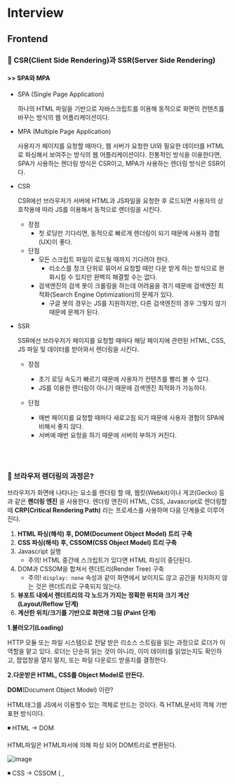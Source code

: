 # Interview 



## Frontend 

### 🐬 CSR(Client Side Rendering)과 SSR(Server Side Rendering)

#### >> SPA와 MPA 

 - SPA (Single Page Application)

   하나의 HTML 파일을 기반으로 자바스크립트를 이용해 동적으로 화면의 컨텐츠를 바꾸는 방식의 웹 어플리케이션이다. 

- MPA (Multiple Page Application)

  사용자가 페이지를 요청할 때마다, 웹 서버가 요청한 UI와 필요한 데이터를 HTML로 파싱해서 보여주는 방식의 웹 어플리케이션이다. 
  전통적인 방식을 이용한다면, SPA가 사용하는 렌더링 방식은 CSR이고, MPA가 사용하는 렌더링 방식은 SSR이다. 



- CSR 

  CSR에선 브라우저가 서버에 HTML과 JS파일을 요청한 후 로드되면 사용자의 상호작용에 따라 JS를 이용해서 동적으로 렌더링을 시킨다. 

  - 장점
    -  첫 로딩만 기다리면, 동적으로 빠르게 렌더링이 되기 때문에 사용자 경험(UX)이 좋다. 
  - 단점
    - 모든 스크립트 파일이 로드될 때까지 기다려야 한다. 
      - 리소스를 청크 단위로 묶어서 요청할 때만 다운 받게 하는 방식으로 완화시킬 수 있지만 완벽히 해결할 수는 없다. 
    - 검색엔진의 검색 봇이 크롤링을 하는데 어려움을 겪기 때문에 검색엔진 최적화(Search Engine Optimization)의 문제가 있다. 
      - 구글 봇의 경우는 JS를 지원하지만, 다른 검색엔진의 경우 그렇지 않기 때문에 문제가 된다. 

- SSR 

  SSR에선 브라우저가 페이지를 요청할 때마다 해당 페이지에 관련된 HTML, CSS, JS 파일 및 데이터를 받아와서 렌더링을 시킨다. 

  - 장점 
    - 초기 로딩 속도가 빠르기 때문에 사용자가 컨텐츠를 빨리 볼 수 있다. 
    - JS를 이용한 렌더링이 아니기 때문에 검색엔진 최적화가 가능하다. 

  - 단점 
    - 매번 페이지를 요청할 때마다 새로고침 되기 때문에 사용자 경험이 SPA에 비해서 좋지 않다. 
    - 서버에 매번 요청을 하기 때문에 서버의 부하가 커진다. 

<br>
<br>


### 🐬 브라우저 렌더링의 과정은? 

브라우저가 화면에 나타나는 요소를 렌더링 할 때, 웹킷(Webkit)이나 게코(Gecko) 등과 같은 **렌더링 엔진** 을 사용한다. 렌더링 엔진이 HTML, CSS, Javascript로 렌더링할 때 **CRP(Critical Rendering Path)** 라는 프로세스를 사용하며 다음 단계들로 이루어진다.

1. **HTML 파싱(해석) 후, DOM(Document Object Model) 트리 구축**
2. **CSS 파싱(해석) 후, CSSOM(CSS Object Model) 트리 구축**
3. Javascript 실행
   - 주의! HTML 중간에 스크립트가 있다면 HTML 파싱이 중단된다.
4. DOM과 CSSOM을 합쳐서 렌더트리(Render Tree) 구축
   - 주의! `display: none` 속성과 같이 화면에서 보이지도 않고 공간을 차지하지 않는 것은 렌더트리로 구축되지 않는다.
5. **뷰포트 내에서 렌더트리의 각 노드가 가지는 정확한 위치와 크기 계산 (Layout/Reflow 단계)**
6. **계산한 위치/크기를 기반으로 화면에 그림 (Paint 단계)**



**1.불러오기(Loading)**

HTTP 모듈 또는 파일 시스템으로 전달 받은 리소스 스트림을 읽는 과정으로 로더가 이 역할을 맡고 있다. 로더는 단순히 읽는 것이 아니라, 이미 데이터를 읽었는지도 확인하고, 팝업창을 열지 말지, 또는 파일 다운로드 받을지를 결정한다.

 

**2.다운받은 HTML, CSS를 Object Model로 만든다.**

**DOM**(Document Object Model) 이란?

HTML태그를 JS에서 이용할수 있는 객체로 만드는 것이다. 즉 HTML문서의 객체 기반 표현 방식이다.

◾ HTML -> DOM

HTML파일은 HTML파서에 의해 파싱 되어 DOM트리로 변환된다.

![image](https://user-images.githubusercontent.com/72599761/204128531-f1c06a29-3f6e-4435-87ce-af0020315032.png)


◾ CSS -> CSSOM (<link> ,<style> 를 통하여 생성)

CSS파일은 CSS파서에 의해 파싱 되어 CSSOM트리로 변환된다.

![image](https://user-images.githubusercontent.com/72599761/204128544-ecca39dc-1653-4d3b-a9a4-32d7d9651729.png)


**파싱(parse or parsing)?**

문서를 파싱한다는 것은 브라우저가 코드를 이해하고 사용할 수 있는 구조로 변환하는 것이다.

파싱 결과는 보통 문서 구조를 나타내는 노드 트리인데 파싱 트리 또는 문법 트리 라고 부른다.

 

**3. DOM과 CSSOM을 합친다.**

◾Render Tree

![image](https://user-images.githubusercontent.com/72599761/204128547-bda612db-e097-4415-8706-4e78ba796f79.png)


**4. Layout**

렌더트리가 만들어 졌으면 이것을 토대로 그려질 노드와 그의 스타일값 그리고 치수까지 계산한다.

- Viewport : 그래픽이 표시되는 브라우저 영역, 크기. 뷰포트는 모바일의 경우 디스플레이의 크기, pc의 경우 브라우저 창의 크기에 따라 달라진다.

 

**5. Paint**

이 정보들을 페인팅 단계로 전달해서 렌더트리의 각 노드를 화면상의 실제 픽셀로 변환한다.


<br>
<br>


### 🐬 BOM과 DOM 

- BOM(Browser Object Model)

  브라우저의 창이나 프레임을 프로그래밍적으로 제어할 수 있게 해주는 객체 모델이다. 이를 통해서 브라우저의 새 창을 열거나 다른 문서로 이동하는 등의 기능을 실행시킬 수 있다. 전역 객체 window가 있으며 하위 객체들로 location, navigator, document, screen, history가 포함되어 있다.  

![image](https://user-images.githubusercontent.com/72599761/204128559-73ab0c21-1967-4a16-93bd-99ae173993ba.png)




- DOM(Document Object Model)

  웹페이지를 프로그래밍적으로 제어할 수 있게 해주는 객체모델이다. 최상위 인터페이스로 node가 있으며 이는 아래와 같은 구조로 나타난다. 


<br>
<br>


### 🐬 타입스크립트란?

- 자바스크립트의 경우는 동적 타입 언어(dynamic type language)이기 때문에 런타임 속도는 빠르지만 타입 안정성이 보장되지 않음
- 타입스크립트는 자바스크립트의 이러한 단점을 보완하기 위해서 만들어 짐 -> 이러한 이유로 MS에서는 타입스크립트에 “JavaScript that scales(확장된 자바스크립트)”라는 슬로건을 만듬
- 타입스크립트는 정적 타입 언어(static type language)이기 때문에 컴파일 시 시간이 조금 걸리더라도 안정성을 보장한다는 점이 장점

<br>
<br>

### 🐬 SEO란?

- SEO(검색 엔진 최적화)는 웹사이트가 검색 결과에 더 잘 보이도록 최적화하는 과정
  - 검색 엔진은 웹을 크롤링 (en-US)하면서 페이지에서 페이지로 링크를 따라가고, 찾은 콘텐츠의 색인(검색 결과에 보이는 것)을 생성
  - 크롤러는 일정 규칙을 따르므로, SEO를 진행하며 해당 규칙을 밀접하게 따라가면 웹사이트가 검색 결과의 보다 높은 곳에 노출돼 (전자상거래와 광고라면) 수익으로 연결될 수도 있음

<br>
<br>

### 🐬 모듈(module)이란?

모듈이란 **여러 기능들에 관한 코드가 모여있는 하나의 파일** 로 다음과 같은 것들을 위해 사용한다.

- **유지보수성** : 기능들이 모듈화가 잘 되어있다면, 의존성을 그만큼 줄일 수 있기 때문에 어떤 기능을 개선한다거나 수정할 때 훨씬 편하게 할 수 있다.
- **네임스페이스화** : 자바스크립트에서 전역변수는 전역공간을 가지기 때문에 코드의 양이 많아질수록 겹치는 네임스페이스가 많아질 수 있다. 그러나 모듈로 분리하면 모듈만의 네임스페이스를 갖기 때문에 그 문제가 해결된다.
- **재사용성** : 똑같은 코드를 반복하지 않고 모듈로 분리시켜서 필요할 때마다 사용할 수 있다.

<br>
<br>

### 🐬 모듈 번들러란?

현대의 프론트엔드 개발은 모듈단위로 파일을 엮어서 개발하는 방식이다. 즉, 모듈은 서로 의존성을 띄고 있는데 이런 점에서 다음과 같은 문제들이 생긴다.

- 수많은 모듈들의 순서를 어떻게 처리할 것인가? (의존성 처리)
- 모듈이 많아질수록 HTTP 요청이 많아질텐데 이로 인한 오버헤드는 어떻게 해결할 것인가?
- ES6+ 스펙의 코드를 어떻게 처리할 것인가?

위 문제들을 해결하기 위해 등장한 것이 **모듈 번들러(Module Bundler)로 각각의 모듈 의존성을 해결하여 하나의 자바스크립트 파일로 만드는 도구** 이다. 이미지 압축, 최소화(Minification) 등의 여러가지 기능들도 제공하며 유명한 번들러로는 Webpack, Parcel, Rollup 등이 있다.



<br>
<br>

### 🐬 트랜스파일러란? 

트랜스파일링이란 특정 언어로 작성된 코드를 비슷한 다른 언어로 변환시키는 행위를 말하며 이를 해주는 것을 트랜스파일러라고 한다. 트랜스파일러가 필요한 이유는 모든 브라우저가 ES6+의 기능을 제공하지 않기 때문에 이를 ES5코드로 변환시키는 과정이 필요하다. 트랜스 파일러는 이 작업을 수행해준다. 



사실 ES6+의 기능 뿐만 아니라 리액트의 JSX를 자바스크립트 코드로 변환시킨다거나 타입스크립트를 자바스크립트로 변환시키는 등의 역할도 트랜스파일러의 기능 중 하나이다. ES6+나 JSX를 변환시키는 트랜스파일러로는 바벨(Babel)이 있으며, 타입스크립트를 변환시키는 도구로는 타입스크립트 트랜스파일러가 있다.  



보통 프론트엔드 프레임워크 및 라이브러리를 사용해서 개발할 때 모듈 번들러에 트랜스파일러를 추가해서 사용하는 방식을 사용한다. 



<br>
<br>

### 🐬 CI와 CD 

#### CI (Continuous Integration, 지속적 통합)

CI는 빌드와 테스트를 자동화해서 공유 저장소에 병합시키는 프로세스를 뜻한다. git과 같은 버전관리 시스템을 사용할 때 여러명의 개발자가 하나의 공유 저장소를 사용하는 경우가 많다. 이렇게 되면 새로운 코드의 변경 사항이 저장소에 통합되지 않을 경우 서로 충돌할 수 있다. 따라서 빌드/테스트 자동화부터 코드의 일관성(Consistency)을 제공하기 때문에 지속적으로 통합한다는 용어를 사용하는 것이다. 



#### CD (Continuous Delivery/Deploy, 지속적 전달/배포)

CD는 CI의 빌드/테스트를 통해서 정상적으로 수행됨을 확인하면 이는 배포를 수동으로 하느냐 자동으로 하느냐에 따라 2가지로 나뉜다.

- 지속적 전달

  : 프로덕션 배포를 위한 상태가 되고 배포 자체는 수동으로 실행한다.

  - 개발팀과 비즈니스팀간의 커뮤니케이션 부족 문제를 해결한다.

- 지속적 배포

  : 프로덕션까지 자동으로 배포한다.

  - 어플리케이션의 제공 속도를 증가시킨다.




## React

### 🐬 리액트란? 

리액트는 UI 자바스크립트 라이브러리로서 싱글 페이지 어플리케이션의 UI를 생성하는 데 집중한 라이브러리입니다. 리액트는 자바스크립트에 HTML을 포함하는 JSX 문법과 단방향 데이터 바인딩을 사용하고 있습니다. 그리고 가상돔이라는 개념을 사용하여 웹 애플리케이션의 퍼포먼스를 최적화한 라이브러리입니다. 

<br>
<br>

### 🐬 React, 왜 사용하시나요? 

- SPA 
- React native 앱 개발이 가능 
- 수많은 커뮤니티가 존재 
- 컴포넌트 재사용 가능 (유지보수 용이)

<br>
<br>

### 🐬 리액트의 특징 

#### 1. 가상돔 (웹 애플리케이션의 성능을 극대화 )

- 리액트는 리플로우와 리페인트가 자주 수행되는 문제를 해결하기 위해 화면에 표시되는 DOM과 동일한 DOM을 메모리상에 만들고 DOM 조작이 발생하면 메모리상에 생성한 가상 돔에 모든 연산을 수행한 후, 실제 DOM을 갱신하여 리플로우/리페인트의 연산을 최소화했습니다. 

#### 2. 단방향 데이터 바인딩 

- 단방향 데이터 바인딩은 단 하나의 watcher가 자바스크립트의 데이터 갱신을 감지하여 사용자의 UI 데이터를 갱신합니다. 사용자가 UI를 통해 자바스크립트의 데이터를 갱신할 때는, 이벤트를 통해 갱신하게 됩니다. 이처럼 단방향 데이터 바인딩은 하나의 Watcher를 사용하기 때문에 양방향 데이터 바인딩이 가지는 성능적인 이슈를 해결하고 더 확실하게 데이터를 추적할 수 있게 해줍니다. (양방향 데이터 바인딩은 하나의 데이터 동기화에 두 개의 Watcher가 사용되고, 데이터가 많아지게 되면 이 데이터의 동기화를 위한 수많은 Watcher가 생성되므로 반대로 성능 저하가 발생할 수 있다. )

#### 3. JSX 

- JSX는 자바스크립트와 HTML을 동시에 사용하며, HTML에 자바스크립트의 변수들을 바로 사용할 수 있는 일종의 템플릿 언어 (Template language)입니다. 



#### 4. 선언형 프로그래밍 

- 프로그래밍에는 명령형 프로그래밍과 선언형 프로그래밍으로 구별할 수 있습니다. 명령형 프로그래밍은 프로그래밍을 할 때 어떻게(How)에 집중하는 것을 말하며 선언형 프로그래밍은 무엇(What)에 집중하여 프로그래밍을 하는 것을 말합니다. 



#### 5. 컴포넌트 기반 

- 컴포넌트는 재사용을 할 수 있으며 이런 재사용을 통해 개발 생산성을 향상시킬 수 있습니다. 또한 이렇게 작고 고립된 컴포넌트는 테스트 하기 쉬워 코드를 유지보수하는 데도 크게 도움이 됩니다. 

<br>
<br>

### 🐬 상태 관리를 왜 할까요? 그리고 평소에 state 관리는 어떻게 하시나요? 

상태관리란  웹 어플리케이션을 render하는데 있어 영향을 미칠 수 있는 값을 관리하는 것을 의미합니다.

상태관리를 하는 이유는 2가지가 있습니다. 

첫번째는 상태관리는 UI에 직/간접적으로 영향을 주게 됩니다. 따라서 상태를 제대로 관리하지 못하면 유저에게 어색한 경험을 제공하거나 버그가 생기게 됩니다. 

두번째는 리액트는 단방향 데이터 바인딩을 하므로 부모에서 자식 컴포넌트로만 데이터 전달이 가능합니다. props drilling이 심할 때나 여러 컴포넌트에서 접근해서 사용하는 상태 값을 가질 경우에 유지보수가 어려워지고, 이를 해결하기 위해 상태관리가 필요합니다. 

평소에 모달창을 열고 닫는 상태값처럼 한 컴포넌트 내에서 상태값 관리가 가능하면 useState로 상태관리를 하고, 단순 props drilling이 심할 때나 적당히 복잡한 컴포넌트가 존재하고, 외부 라이브러리를 쓰고 싶지 않을 때는 context와 useReducer 조합을 사용합니다. 특정 구성 요소만 re-render 시키거나, 사이드 이펙트를 줄이기 위해서  redux toolkit을 사용하여 관리합니다. 

<br>

- 상태란? 웹 어플리케이션을 render하는데 있어 영향을 미칠 수 있는 값이다.

- 상태관리란? 웹 어플리케이션을 render하는데 있어 영향을 미칠 수 있는 값을 관리하는 것을 의미

- 상태의 종류? 전역 상태, 컴포넌트 간의 상태, 지역 상태 

- 상태관리는 왜 필요할까? 

  1. UI에 직/간접적으로 영향을 주기 때문에 => 유저에게 어색한 경험, 버그 발생 

  2.  리액트는 단방향 데이터 바인딩을 하므로 부모에서 자식컴포넌트로만 데이터 전달이 가능하다. props drilling이 심할 때나 여러 컴포넌트에서 접근해서 사용하는 상태값을 가질 경우에 유지보수가 어려워진다. 이를 해결하기 위해 상태관리가 필요하다. 

<br>

- 나의 상태관리 

  1. useState 

     : 모달창을 열고 닫는 상태값처럼 한 컴포넌트 내에서 상태값 관리가 가능할 때 사용

  2. context와 useReducer 조합 

     : 단순 props drilling이 심할 때나 적당히 복잡한 컴포넌트가 존재할 때, 낮은 빈도의 업데이트와 같은 정적인 상태의 전달, 외부 라이브러리를 쓰고 싶지 않을 때 사용 

  3. redux-toolkit 

     : 2번보다 강력한 기능이 필요할 때! props drilling도 심하고 굉장히 복잡한 컴포넌트 구조이거나 저장소 상태의 특정 부분만 사용하고, 해당 값을 re-render 시키거나, 사이드 이펙트를 줄이기 위해서 사용. 

<br>     

(useReducer는 context내부에 포함된 컴포넌트들이 상태값의 일부에만 관심있더라도 강제로 re-render되므로 성능문제 발생. useReducer는 미들웨어도 존재하지 않는다. )


<br>
<br>


#### 💡 1-1. props drilling이란? 

리액트는 대표적으로 단방향 데이터흐름 이라는 특징이 있습니다. 이는 data를 전달 할 때 부모 컴포넌트에서 자식 컴포넌트로만 데이터 전달이 가능합니다. 예를 들어 부모컴포넌트에서 props를 통해 최하위 자식컴포넌트로 데이터를 전달해야할 때, 중간 컴포넌트는 그 데이터가 필요하지 않음에도 불구하고 props를 전달하는 과정을 props drilling이라고 합니다. 

- Props drilling으로 발생하는 문제점

  - 여러개의 컴포넌트를 타고 내려가다 보면 props의 지옥이 펼쳐지고 이 props가 도대체 어디서부터 시작된건지 타고 올라가는 것이 쉽지 않습니다. 이 때문에 유지 보수 또한 어려워진다. 

  - ⭐ props를 통해 여러번 전달되는 데이터가 전달되는 경우 실제 변화가 적용되어야 하는 컴포넌트 뿐만 아니라 전달 경로에 있는 컴포넌트들도 리렌더하는 문제가 발생합니다.


<br>
<br>


#### 💡 1-2. Context API와 Redux의 차이 

- context + useReducer는 context를 통해 현재 상태값을 전달하는데 의존한다. Redux는 Context를 통해 현재 Redux 스토어 인스턴스를 전달한다. 
- useReducer는 context내부에 포함된 컴포넌트들이 상태값의 일부에만 관심있더라도 강제로 re-render되므로 성능문제 발생. useReducer는 미들웨어도 존재하지 않는다. 
- Redux를 사용하면 저장소 상태의 특정 부분만 사용하고 해당 값이 변경될 때만 re-render 한다. 

- Context, useReducer는 React에 내장되어 있는 기능이므로 외부에서는 사용이 불가능하지만 Redux는 vue, angular 등 외부에서도 사용이 가능하다. 
- Context API + useReducer는 낮은 규모와 빈도의 업데이트와 같은 정적인 상태의 전달에는 괜찮지만, Flux와 유사한 상태 전파의 대체물로는 부족하다. 
- Context API - redux의 useSelector, styled-components의 themeProvider 등 

<br>
<br>

### 🐬 Redux가 무엇인가요, 왜 Redux를 사용하시나요?

리덕스는 전역 상태 관리를 하기 위한 상태관리 라이브러리입니다. 
**컴포넌트들의 데이터 교류가 복잡해질 때** 이를 효율적으로 관리하기 위해 리덕스를 사용합니다. 
리덕스를 사용하면 상태값을 컴포넌트에 종속시키지 않고, 상태 관리를 컴포넌트의 바깥에서 관리할 수 있기 때문에 효율적인 상태관리가 가능해진다. 

<br>

- 컴포넌트들의 데이터 교류가 복잡해질 때  

  1. props drilling이 심할 때

  2. 여러 컴포넌트에서 접근해서 사용해야하는 상태값을 가질 경우

<br>
<br>

### 🐬 Redux 말고 다른 전역 상태관리 아는 것 하나와 차이점을 말해주세요. 

- Redux는 Flux 아키텍처 기반(데이터 흐름이 단방향 )
- Recoil은 Atomic 모델 기반(Atom이라는 작은 상태 단위로 관리하고 Atom을 결합하여 데이터를 가공한다.)


<br>
<br>


#### 💡 3-1. Flux 아키텍처란?

- MVC 모델의 한계로 인해 생김 

- flux 아키텍처의 데이터 흐름은 단방향이다.  

- 데이터의 흐름은 dispatcher => store => view 순서이며 뷰에서 입력이 발생하면 action을 통해서 dispatcher로 향하게 된다. 

![image](https://user-images.githubusercontent.com/72599761/204128681-99ddf4e5-fdb2-4910-98af-b40d925cb471.png)

##### - Dispatcher 

dispatcher는 Flux 애플리케이션의 모든 데이터 흐름을 관리하는 일종의 허브 역할을 한다. 
액션이 발생하면 디스패처로 메세지나 액션 객체가 전달이 되고, 디스패쳐에서는 이러한 메세지 혹은 액션 객체를 콜백함수를 통해 스토어로 전달한다. 스토어에 접근하기 위한 일종의 단계이고, 액션을 통해 접근하기 위해서는 디스패처의 단계를 거쳐야한다. 

<br>

##### - Action 

디스패처를 통해 스토어에 변화를 일으킬 수 있는데 이 때 디스패처의 데이터 묶음을 액션이라고 한다. 

<br>

##### - Store

스토어는 애플리케이션의 상태를 저장 합니다. 모든 상태 변경은 스토어에 의해 결정되며 상태 변경을 위한 요청을 스토어에 직접 할 수는 없습니다. 상태 변경을 위해서는 꼭 액션 생성자를 통해 디스패쳐 단계를 거친 후 액션을 보내야만 상태값 변경이 가능합니다.


<br>
<br>
	

### 🐬 MVC 모델이란? 

![image](https://user-images.githubusercontent.com/72599761/204128699-43124b80-a454-40b1-95ad-2ff69728e64f.png)

- controller, model, view로 이루어진 아키텍처 
- Controller는 Model의 데이터를 조회하거나 업데이트하는 역할을 하고, Model은 이런 데이터를 View에 반영시킨다. 또 View는 사용자로부터 데이터를 입력받기도 하므로 사용자의 입력이 Model에 영향을 주기도 한다. 
- 이러한 구조가 거대한 어플리케이션을 대상으로 한 프로젝트에 대해서는 복잡하고 빨라진다. 

![image](https://user-images.githubusercontent.com/72599761/204128708-039cf642-8ce1-488f-a7c3-03085b3f18e4.png)

<br>

- 문제점 : 사용자와의 상호작용이 view에서 일어났기 때문에 model을 업데이트 해줘야하고, 의존하는 model이 있을 경우 그 model까지 업데이트를 해줘야 한다. 아주 많은 코드 변경이 발생한다. 

<br>

- 해결 : 단방향 데이터 흐름을 택했다. 단방향 데이터 흐름을 가지는 구조는 데이터는 단방향으로만 흐르고, 새로운 데이터를 넣으면 처음부터 다시 시작되는 방식으로 설계되어있다. 이러한 시스템 구성을 Flux 구조라고 한다. 


<br>
<br>


### 🐬 버츄얼 돔과 리얼 돔의 차이를 설명해주세요 

돔이란 Document Object Model 문서 객체 모델의 약자입니다. 문서객체란 Web browser 안에서 HTML 문서에 Javascript가 접근할 수 있도록 html 태그를 객체로 만든 것입니다. 

여기서 문제점은 돔은 새로운 요청이나 변경사항이 있을 때마다 매번 리렌더링을 합니다. 매번 새롭게 구성하기 때문에 렌더할 양이 많아지면 속도가 느려지게 됩니다. 

<br>

때문에 가상돔이 나왔습니다. 
가상돔은 돔의 구조를 흉내낸 Javascript 객체(트리구조)입니다. 
In-memory에 존재하기 때문에 실제로 렌더되지 않습니다. 

리액트가 가상돔을 반영하는 절차를 보면, 변경사항이 있으면 UI를 가상돔에 리렌더링 합니다. 가상돔끼리 비교하고, 변경된 부분만 실제 돔에 적용시킵니다. 

<br>

- 리얼돔 : 웹 페이지를 이루는 태그들을 자바스크립트가 이용할 수 있게끔 브라우저가 트리구조로 만든 객체 모델을 의미한다. 
- 가상돔 : 가상 DOM은 DOM의 상태를 메모리 위에 계속 올려두고, DOM에 변경이 있을 경우 해당 변경을 반영한다.
- 변경 전과 변경 후 가상 돔끼리 비교 후 바뀐 부분만 실제 돔에 적용된다.  


<br>
<br>
	

### 🐬  useRef에 대해 설명해보세요. 

useRef는 저장공간(변수 관리) 이나 DOM 요소에 접근하기 위해 사용되는 훅입니다. 

state 값을 바꿀 때 대표적으로 사용되는 훅이 useState인데, useRef는 ref 안에 값을 아무리 변경해도 컴포넌트는 다시 렌더링 되지 않습니다. 즉 state 대신 ref를 사용하면 불필요한 렌더링을 막을 수 있습니다. 또한 컴포넌트가 렌더링이 되어도 ref 안에 저장되어 있는 값은 변화되지 않고 그대로 유지가 됩니다. 이에 변경시 렌더링을 발생시키지 말아야 하는 값을 다룰 때 편리합니다. 

<br>

DOM 요소 접근에 대해서는 보통 DOM에 접근해서 focus 하는 곳에 많이 사용한다. querySelector를 사용해서도 DOM 요소를 접근할 수 있지만, React에서 querySelector를 사용하게 되면, 실제 DOM의 요소를 가져오게 된다. 하지만 React는 Virtual DOM을 통해 Real DOM을 그리기 때문에, React가 제어하고 있는 Virtual DOM 안에 있는 요소에 접근할 수 있다. 

<br>

- useRef는 저장공간(변수 관리)이나 DOM 요소에 접근하기 위해 사용되는 훅이다. 
  - 저장공간(변수 관리) : 리렌더링 하지 않고, 컴포넌트의 속성만 조회 & 수정한다. 
  - focus를 선택해주거나 텍스트의 선택 영역, 두개 컴포넌트의 싱크를 맞출 때 DOM을 직접적으로 건드려야할 때 사용한다. 

<br>
<br>


### 🐬  useEffect의 실행 순서에 대해 설명해주세요.

useEffect는 bottom-top 방식으로 동작합니다. return 문이 읽히고 useEffect 훅이 읽힙니다. 
즉 컴포넌트가 렌더링이 된 이후에 useEffect가 실행됩니다. 

- useEffect는 컴포넌트가 렌더링이 된 후에 실행되는 것이다. 
- 가장 하위에 있는 컴포넌트의 useEffect가 먼저 실행된다. 

<br>
<br>


### 🐬  useEffect와 useLayoutEffect 차이에 대해 설명해주세요. 

useEffect는 비동기로 함수가 실행되며, 렌더링이 된 이후에 동작하는 hook입니다. 반면, useLayoutEffect는 동기로 함수가 실행되며, 렌더링 되기 이전에 동작하는 hook입니다. 

dom에서 동기적으로 리렌더링이 일어나면 앞선 작업이 끝나기 전까지 유저는 DOM에서 제대로 보지 못하게 됩니다. 이 때문에 비동기적으로 동작하는 useEffect를 먼저 사용해보는 것을 고려하는게 좋습니다. 
단 동기적인 렌더링이 필요하거나 깜박임 등이 일어나면 useLayoutEffect를 제한적으로 고려해보는게 좋습니다. 

- useEffect는 컴포넌트들이 render와 paint된 후 실행됩니다. 비동기적으로 실행됩니다. 
- useLayoutEffect는 컴포넌트들이 render된 후 실행되며, 그 이후에 paint 됩니다. 이 작업은 동기적으로 실행됩니다. 

<br>
<br>

### 🐬 메모이제이션을 하는 이유는? 

- 메모이제이션 : 컴퓨터 프로그램이 동일한 계산을 반복해야할 때, 이전에 계산한 값을 메모리에 저장함으로써 동일한 계산의 반복 수행을 제거하여 프로그램 실행 속도를 빠르게 하는 기술 
- 메모이제이션을 하는 이유 
  - 비싼 연산을 반복하는 것을 피하여 성능을 향상 
  - 안정된 값을 제공한다.  

<br>
<br>


### 🐬  데이터 10,000개를 가지고 무한스크롤 구현시에 가장 중요하게 고려해야할 점은? 

- 스크롤을 아주 많이 내려서 많은 이미지들이 DOM에 렌더링 되어있다면 이로 인한 성능 저하가 발생할 수 있다. 
- React-virtualized를 사용하면, 실제 보이는 컴포넌트만 DOM에 렌더링하여 이러한 문제를 해결할 수 있다. 


<br>
<br>

###  🐬 Context API란?

- 컴포넌트를 건너띄고 다른 컴포넌트에서 state, function을 사용할 수 있음

- redux의 많은 어려운 개념보다 context api는 Provider, Consumer, createContext 개념만 알면 적용가능

- context는 컴포넌트안에서 전역적으로 데이터를 공유하도록 나온 개념

  - 로그인 데이터, 웹 내 사용자가 쓰는 설정파일, 테마, 언어 등 다양하게 컴포넌트간 공유되어야할 데이터로 사용

    

<br>
<br>

## HTML

### 🐬 로컬스토리지 vs 세션스토리지 vs 쿠키 

모두 클라리언트 상에서 key/value 쌍을 저장할 수 있는 메커니즘으로 value는 반드시 문자열이어야 한다. 또한 모두 동일 출처 정책(SOP)을 따르기 때문에 다른 도메인에서 접근할 수 없다. 

![image-20221127200537633](C:\Users\ggg71\AppData\Roaming\Typora\typora-user-images\image-20221127200537633.png)

<br>
<br>

## Javascript

### 🐬 Javascript 언어의 특징

- 크로스 플랫폼 언어

- 클라이언트 측 및 서버 측에 널리 사용됩니다.

- 컴파일 과정이 따로 필요가 없으며 바로 화면에 적용 가능

- 인터프리터 언어 (클라이언트의 웹 브라우저에 의해 해석되고 실행된다.)

- 객체 기반의 스크립트 언어

- 이벤트 기반의 프로그래밍 언어

- 단일 스레드 기반 언어

  

#### 장점

1. 웹 브라우저에서 동작하는 스크립트 언어로 운영체제의 제한을 받지 않는다.
2. 컴파일 과정이 없기 때문에 다른 언어와 비교했을 때 빠른 시간 안에 스크립트 코드 작성 가능 (HTML 파일 내에 작성할 수 있으므로 개발 속도 빠름)
3. 웹 서버에 주는 부담이 적다.
4. 러닝 커브가 낮다.

#### 단점

- 브라우저 상에 소스가 노출되어서 보안에 취약
- 브라우저 상에서 소스 변경 가능. 사용자가 임의로 기능을 실행하거나 악용할 가능성이 있다.
- 한정된 객체와 객체 함수 제공
- 다중 프로세서 다중 스레딩 기능이 없다.

<br>
<br>


### 🐬 Javascript 언어의 특징

1. String

2. Number

3. Boolean

4. Symbol

5. Null

6. Undefined

<br>
<br>

### 🐬 undefined와 null의 차이점

undefined는 개발자가 의도적으로 할당하기 위한 값이 아니라 자바스크립트 엔진이 변수를 초기화할 때 사용하는 값이다. 그래서 변수를 참조했을때 undefined가 반환된다면 초기화하지 않은 변수라는 것을 알 수 있다.

null은 변수에 값이 없다는 것을 의도적으로 명시할 때 사용한다. (의도적 부재) 이는 이전에 할당되어 있던 값에 대한 참조를 명시적으로 제거하는 것을 의미하며, 자바스크립트 엔진은 누구도 참조하지 않는 메모리 공간에 대해 가비지 콜렉션을 수행한다.

<br>
<br>

### 🐬 ==와 ===의 차이점


- 동등 비교(==)     연산자는 좌항과 우항을 비교할 때, 암묵적 타입 변환을 통해 타입을 일치시킨 후, 같은 값인지 비교한다. 따라서     타입이 다르더라도 암묵적 타입 변환 후에 같은 값이라면 true를 반환한다.
- 일치     비교(===) 연산자는 좌항과 우항의 피연산자가 타입이 같고, 값이 같은 경우에 한하여 true를 반환한다. ⇒ 동등비교(==)는 예측하기 어려운 결과를 만들어내므로, 일치 비교(===) 연산자를 사용하는 것이     권장된다.

<br>
<br>



### 🐬 var, let, const의 차이에 대해 알려주세요. 



![image](https://user-images.githubusercontent.com/72599761/204128739-402676c6-c324-40b2-b8ff-8bf9ce335853.png)

<br>


- var : 변수 재선언, 재할당 모두 가능하다, 함수레벨 스코프 
- let : 변수 재선언은 불가능, 재할당 가능(immutable true), 블록레벨 스코프 
- const: 변수 재선언, 재할당 불가능(immutable false), 블록레벨 스코프 

<br>
<br>

##### ⚠️ const의 주의할 점 

상수는 재할당이 안된다고 했지만, const로 된 객체의 속성들은 수정될 수 있다. 

- 기본형과 참조형의 개념을 알아야 하는데, 간단하게 설명하면 원시값을 할당한 변수를 참조하면 메모리에 저장되어 있는 원시값에 접근한다. 하지만 객체를 할당한 변수를 참조하면 메모리에 저장되어있는 참조값을 통해 실제 객체에 접근한다. 
- 원시값을 갖는 변수의 값을 변경하려면 재할당 외에는 방법이 없지만, 객체는 변경이 가능한 값이다. 따라서 객체를 할당한 변수는 재할당 없이 객체를 변경하는 것이 가능하다. 
- 재할당 없이 프로퍼티를 동적으로 추가할 수도 있고, 프로퍼티의 값을 갱신할 수도 있으며 프로퍼티를 삭제할 수 도 있다. 


<br>
<br>


#### 💡 9-1. 변수 호이스팅이란? 

- var 키워드로 변수를 선언하면 변수 호이스팅에 의해 변수 선언문이 스코프의 선두로 끌어올려진 것처럼 동작한다. 
- var 키워드로 선언한 변수는 변수 선언이 런타임에서 되는 게 아니라 그 이전단계에서 먼저 실행되기 때문에 변수 선언문 이전에 참조할 수 있다. 
- 할당문 이전에 변수를 참조하면, 언제나 undefined를 반환하게 된다. 

```javascript
// 1. 선언 단계 : 변수 호이스팅에 의해 foo변수가 선언되었다. 
// 2. 초기화 단계 : 변수 foo는 undefined로 초기화된다. 
console.log(foo); // undefined

// 3. 할당 단계
foo = 123;

console.log(foo); //123
```


<br>



⚠️ 변수 선언문 이전에 변수를 참조하는 것은 호이스팅에 의해 에러를 발생시키지는 않지만 가독성을 떨어뜨리고 오류를 발생시킬 여지가 있다. 

<br>

👉 var 키워드의 위와 같은 단점을 보완하여 ES6 문법에서는 let, const가 등장하게 되었습니다. 

<br>
	<br>

### 🐬  Async/Await과 Promise의 차이 

Promise를 활용할 시에는 .catch()문을 통해 에러 핸들링이 가능하지만, async/await은 에러 핸들링을 할 수 있는 기능이 없어 try-catch()문을 활용해야 합니다. 그리고 Promise는 .then 지옥의 가능성이 있는 반면에 async/await을 활용한 코드는 가독성이 좋습니다. async/await은 비동기 코드가 동기코드 처럼 읽히게 해주며 코드 흐름을 이해하기 쉽게 해줍니다. 



- 에러 핸들링 
  - Promise를 활용할 시에는 .catch()문을 통해 에러핸들링이 가능하지만, async/await은 에러 핸들링을 할 수 있는 기능이 없어 try-catch() 문을 활용
- 코드 가독성 
  - Promise의 .then() 지옥의 가능성 
  - 코드가 길어지면 길어질수록, async/await를 활용한 코드가 가독성이 좋다. 
  - async/await은 비동기코드가 동기 코드처럼 읽히게 해준다. 코드 흐름을 이해하기 쉽다. 


<br>
<br>
	

### 🐬 동기와 비동기의 차이점 

- 동기는 서버에서 요청을 보냈을 때 응답이 돌아와야 다음 동작을 수행하는 것이 가능합니다. 
- 비동기는 반대로 요청을 보냈을 때 응답 상태와 상관없이 다음 동작을 수행할 수 있습니다. 

<br>
<br>


### 🐬 closure란? 

- 외부함수에 접근할 수 있는 내부함수 혹은 이러한 원리를 일컫는 용어인데 
- 스코프에 따라서 내부함수의 범위에서는 외부 함수 범위에 있는 변수에 접근이 가능하지만 
- 그 반대는 실현이 불가능하다는 개념이다. 

- 반복문과 비동기 함수가 만날 때 문제가 자주 발생하는데, 클로저의 특성을 사용해서 해결할 수 있습니다. 

<br>
<br>


### 🐬 콜스택(Call stack)과 힙(Heap) 

자바스크립트 엔진이 자바스크립트를 실행할 때 원시타입 및 참조 타입을 저장하는 메모리 구조로 콜 스택과 힙을 가진다. 

- 콜스택 : 원시타입 값과 함수 호출의 실행 컨텍스트를 저장하는 곳이다. 
- 힙 : 객체, 배열, 함수와 같이 크기가 동적으로 변할 수 있는 참조 타입 값을 저장하는 곳이다. 



<br>
<br>


### 🐬 이벤트 루프 (Event Loop) 

자바스크립트는 단일 스레드(single-threaded) 기반 언어로, 자바스크립트 엔진이 단일 콜스택을 갖는다. 즉, 자바스크립트 엔진은 실행될 코드를 콜스택으로 할당해서 실행하게 됩니다. 이 말은 동기적으로 코드가 처리됨을 의미한다. 그렇다면 비동기 요청은 어떻게 처리할 수 있을까?  그 동안 비동기 코드들은 같은 경우에는 웹 API의 처리를 거치게 됩니다. 그리고 콜백큐에 담아집니다. 여기서 자바스크립트 엔진과 그 실행환경을 상호 연동시켜주는 장치가 이벤트 루프이다. 이벤트 루프는 콜백큐에 할당된 함수들을 순서에 맞춰 콜스택에 할당해주고 실행됩니다. 

<br>
<br>

### 🐬 Promise와 Callback의 차이점은

- callback을 사용하면 비동기 로직의 결과값을 처리하기 위해서는 callback안에서만 처리를 해야하고, 콜백 밖에서는 비동기에서 온 값을 알 수가 없음
- 하지만 promise를 사용하면 비동기에에서 온 값이 promise 객체에 저장되기 때문에 코드 작성이 용이

<br>
<br>


###  🐬 Cors가 무엇이며 어떻게 해결 가능한가? 

다른 도메인에서 리소스 요청시 cross-origin HTTP에 의해 요청을 하는데, 대부분의 브라우저는 보안 상의 이유로 이 요청을 제한한다. 이를 동일 오리진 정책 (Same Origin Policy) 이라고 한다. 

 <br>

요청을 보내기 위해서 요청 보내는 대상과 프로토콜이 같아야하고, 포트도 같아야한다. JSONP을 통해 해결하거나 특정 HTTP 헤더를 추가하여 이 이슈를 해결할 수 있다. 이와 같이 타 도메인 간 자원을 공유할 수 있게 해주는 것을 Cross Origin Resourse Sharing, 줄여서 cors라고 한다.

<br>
<br>

### 🐬 크로스 브라우징이란? 

크로스 브라우징은 웹 표준에 따라 서로 다른 os 또는 플랫폼에 대응하는 것을 말한다. 브라우저별 렌더링 엔진이 다른 상황 등 어떠한 상황 속에서도 문제없이 동작하게 하는 것을 목표로 한다.


<br>
<br>


### 🐬 이벤트 버블링이란? 

- 한 요소에 이벤트가 발생하면, 이 요소에 할당된 핸들러가 동작하고, 이어서 부모 요소의 핸들러가 동작합니다. 가장 최상단의 조상 요소를 만날 때까지 이 과정이 반복되면서 요소 각각에 할당된 핸들러가 동작합니다. 

<br>
<br>


### 🐬 부모에서 자식으로 이벤트를 상속하는 방법 

- 이벤트 캡쳐링으로 부모에서 자식으로 이벤트를 상속하는 것이 가능하다. 
- 이벤트 캡쳐링은 이벤트 버블링과 반대로 상위 요소에서 하위 요소로 탐색하며 이벤트를 전파하는 방식이다. (부모 -> 자식)

<br>
<br>

### 🐬 이벤트 버블링을 활용하는 방법 

- 하위 요소에 각각 이벤트를 붙이지 않고 상위 요소에서 하위 요소릐 이벤트들을 제어하는 방식으로 이벤트 버블링을 활용 (이벤트 위임)
- 이벤트 버블링을 응용하여 부모 엘리먼트에 리스너를 위임하여 부착하면, 리스너의 개수를 1개로 줄여 최적화 가능 

<br>
<br>



## 웹 (WEB) 

### 🐬 HTTP 

클라이언트-서버 모델을 따르는 프로토콜로 TCP/IP 위에서 동작하며 80번 포트를 사용하여 통신한다. 첫번째 표준은 HTTP/1.1이며 이후로 HTTP/2 및 HTTP/3가 등장하였다. 여기선 HTTP/1.1의 내용을 정리한다. 

<br>
<br>

### 🐬 HTTP의 특징 

1. 비연결지향 (Connectionless)

   클라이언트가 서버에게 리소스를 요청한 후 응답을 받으면 연결을 끊어버리는 특징이다. 연결을 유지하게 되면 서버에 많은 부담을 줄 수 있기 때문에 상당히 많은 클라이언트에게 요청을 받는 웹서버의 경우 응답을 처리했으면 연결을 끊는다. 이로 인해 서버의 부담을 줄일 수 있지만, 리소스를 요청할 때마다 연결해야 하는 오버헤드 비용이 발생한다. 이를 해결하기 위해선, 요청 헤더의 `Connection: keep-alive` 속성으로 지속적 연결 상태(Persistent connection)를 유지할 수 있다. 즉, 요청을 할 때마다 연결하지 않고 기존의 연결을 재사용하는 방식이다. HTTP 1.1 부턴 지속적 연결 상태가 기본이며 이를 해제하기 위해선 명시적으로 요청 헤더를 수정해야 한다.

2. 무상태성 

   각각의 요청이 독립적으로 여겨지는 특징으로, 서버는 클라이언트의 상태를 유지하지 않는다. 즉, 각 클라이언트에 맞게 리소스를 응답하는 것은 불가능하다. 이를 해결하기 위해 쿠키나 세션 또는 토큰 방식의 OAuth 및 JWT가 사용된다. 

<br>
<br>

### 🐬 ★ HTTP Method 

클라이언트가 서버에 요청방법을 정의하는 것으로 주어진 리소스에 수행하길 원하는 행동을 나타낸다. 

- **GET**: 서버에게 조회할 리소스를 요청한다. (Read, 조회)
- **POST** : 서버에게 본문(body)에 생성할 데이터를 삽입하여 전송한다. (CREATE, 생성)
- **PUT** : 서버에게 본문에 수정할 데이터를 삽입하여 전송한다. (UPDATE, 수정)
- **DELETE** : 서버에게 삭제할 리소스를 요청한다. (DELETE, 삭제)
- **PATCH** : PUT과 비슷하지만 일부만 수정한다는 점에서 다르다.

<br>
<br>

### 🐬 HTTP 응답 상태코드 

서버가 클라이언트에게 요청을 받으면 응답상태에 따라서 다른 상태코드를 클라이언트에게 돌려준다. 

- **1xx (요청에 대한 정보)** : 요청을 받았으면 작업을 계속한다.
- 2xx (성공) : 요청을 성공적으로 수행했다.
  - 200(성공), 201(새 리소스 작성), 202(요청 접수, 아직 처리는 안함)
- 3xx (리다이렉션) : 클라이언트가 요청을 마지기 위해 추가적인 동작을 취해야 한다.
  - 300(여러개의 응답, 선택해야 함), 301(영구이동, 요청한 페이지가 영구적으로 이동됨), 302(임시이동, 현재 응답잉 다른 페이지이긴 하지만 임시적임)
- 4xx (클라이언트 오류) : 클라이언트에 오류가 있다.
  - 401(권한 없음), 403(금지됨, 리소스에 대한 권한 없음), 404(찾을 수 없음, 서버에 없는 페이지)
- 5xx (서버 오류) : 서버에 오류가 있다.
  - 500(내부 서버오류), 501(요청수행 기능없음, 메서드 인식불가), 503(서비스 사용불가)

<br>
<br>

### 🐬 HTTPS 란? 

- HTTPS (HTTP Secure)는 HTTP protocol의 암호화된 버전 
- 클라이언트와 서버간의 모든 커뮤니케이션을 암호화하기 위하여 SSL이나 TLS를 사용한다. 
  - SSL 인증서
    - SSL 인증서는 사용자가 사이트에 제공하는 정보를 암호화
  - TLS(전송 계층 보안) 프로토콜을 통해서도 보안을 유지함
    - TSL은 데이터 무결성을 제공하기 때문에 데이터가 전송 중에 수정되거나 손상되는 것을 방지하고, 사용자가 자신이 의도하는 웹사이트와 통신하고 있음을 입증하는 인증 기능도 제공
- 이 커넥션은 클라이언트가 민감한 정보를 서버와 안전하게 주고받도록 해준다. 

![image](https://user-images.githubusercontent.com/72599761/204128764-81021f2c-3db3-422c-90e6-bebc8670dd5b.png)


HTTPS(HyperText Transfer Protocol over TLS/SSL)는 **기존의 HTTP를 암호화한 프로토콜** 로 보안이 강화된 버전이다. 약어에서의 "S"가 원래 SSL(Secure Socket Layer)의 약자였지만 SSL 버전 3.1부터 TLS(Transport Layer Security)로 명칭이 바뀌고 TLS와 혼용하고 있다. TCP의 연결이 이루어진 후 TLS를 통해 암호화 설정이 되고 통신을 하는 방식이다.

<br>
<br>

### 🐬 브라우저에서 주소창에 url 입력시 어떤일이 일어나는가?

1. 웹 브라우저에 URL을 입력하고 Enter 키를 누릅니다. 
2. 웹 브라우저가 도메인명의 IP 주소 조회 
3. 웹 브라우저가 서버와의 TCP 연결 시작 
4. 웹 브라우저가 HTTP 요청을 서버로 전송 
5. 웹 서버가 요청을 처리하고 응답을 다시 전송 
6. 웹 브라우저가 콘텐츠 렌더링 

<br>
<br>

### 🐬 URI vs URL 

![image](https://user-images.githubusercontent.com/72599761/204128774-1ec65148-38fa-4adb-a809-de0072e90540.png)


- URL : 서버에 있는 파일의 위치 
- URI : 서버에 있는 자원의 위치 

<br>
<br>


### 🐬 RESTFul API란? 

- RESTFul은 REST의 설계 규칙을 잘 지켜서 설계된 API를 RESTful한 API 
  - REST API : REST의 특징을 기반으로 서비스 API를 구현한 것 
  - 각 요청이 어떤 동작이나 정보를 위한 것인지를 그 요청의 모습 자체로 추론이 가능한 것 
  - URI는 정보의 자원을 표현 / 자원에 대한 행위는 HTTP Method(GET, POST, PUT, PATCH, DELETE)로 표현 / 행위는 URI에 포함하지 않음 

<br>
<br>

### 🐬 GET, POST 방식의 차이점

- GET, POST 방식 모두 브라우저가 서버에 요청하는 것 
- GET, POST 방식 차이점 
  - GET은 서버의 리소스에서 데이터를 요청할 때, POST는 서버의 리소스를 새로 생성하거나 업데이트할 때 사용한다. 
  - GET은 URL 파라미터에 요청하는 데이터를 담아보내기 때문에 HTTP 메세지에 body가 없으나, POST는 body에 데이터를 담아 보내기 때문에 당연히 HTTP 메시지에 body가 존재 
    - GET 요청은 멱등이며, POST는 멱등이 아님 
      - 멱등성 : 연산을 여러 번 적용하더라도 결과가 달라지지 않는 성질

<br>
<br>

### 🐬 AJAX란 무엇인가

- Asynchronous JavaScript and XML의 약자
- 빠르게 동작하는 동적인 웹 페이지를 만들기 위한 개발 기법의 하나
- Ajax는 웹 페이지 전체를 다시 로딩하지 않고도, 웹 페이지의 일부분만을 갱신할 수 있음. 즉 Ajax를 이용하면 백그라운드 영역에서 서버와 통신하여, 그 결과를 웹 페이지의 일부분에만 표시 가능

<br>
<br>

### 🐬 프레임워크 vs 라이브러리 

프레임워크는 프로그램의 흐름 자체를 개발자가 아닌 프로그램이 갖지만, 라이브러리는 흐름에 대한 제어를 하지 않고 개발자가 필요한 부분만 가져와서 사용하는 형태가 라이브러리입니다.  즉, 제어권이 프로그램에게 있으면 프레임워크, 개발자가 제어권을 갖고 있으면 라이브러리이다. 

<br>
<br>

## 네트워크 (Network)

### 🐬 TCP란 무엇인가?

- 인터넷 상에서 데이터를 메시지 형태로 보내기 위해 IP와 함께 사용하는 프로토콜이다. (Transmission Control Protocol)

- TCP (전송 제어 프로토콜)은 두 개의 호스트를 연결하고 데이터 스트림을 교환하게 해주는 중요한 네트워크 프로토콜 
- TCP는 에러 없이 패킷이 신뢰할 수 있게 전달되었는지 보증해주는 것이다. 
- TCP는 동시제어가 가능하다 -> 이는 초기 요청이 작게 시작해도 컴퓨터들과 서버들의 대역폭의 깊이가 증가해도 네트워크가 지원할 수 있다는 것을 뜻한다. 



- 패킷이란? 
  - 인터넷 내에서 데이터를 보내기 위한 경로 배정을 효율적으로 하기 위해서 데이터를 여러개의 조각들로 나누어 전송을 하는데 이 때 이 조각을 패킷이라고 한다. 

<br>
<br>

### 🐬 TCP와 UDP의 차이점은? 

TCP는 신뢰성있는 통신을 위해 사용하는 프로토콜로 높은 신뢰성을 보장하지만, UDP보다는 속도가 느립니다. 3 Way, 4Way handshake로 서버와 클라이언트가 1:1로 통신을 합니다. 흐름 제어와 혼잡 제어가 이루어지게 됩니다. 

UDP는 비연결형 프로토콜로, 손상된 데이터에 대해서 재전송하지 않는 특징을 가지고 있습니다. 신뢰성이 낮지만, TCP보다 속도가 빨라서 스트리밍 같은 서비스에 주로 사용됩니다. 마지막으로 1:1, 1:N, N:N으로 연결이 가능합니다. 



- TCP : 신뢰성이 높은 프로토콜이다. 

  - 신뢰성이란 무엇인가, 내가 전달한 것이 보장된다는 의미이다. 상대방이 받았는지 확인할 수 있음. 

  - 느리다.

  - 3 Way Hand Shaking 

  - 흐름제어

  - 혼잡제어 

 

- UDP: 빠른 프로토콜이다. 
  - 일대일 일대다 통신



![image](https://user-images.githubusercontent.com/72599761/204128795-9dc4657f-576d-41aa-b6ec-2fd8bf2e187b.png)


<br>
<br>

### 🐬 OSI 7 계층이란? 

OSI 7계층은 인터넷 환경에서 통신하기 위해 네트워킹에 대한 표준을 7계층으로 나눈 것입니다. 

크게 7계층이 있습니다. 물리계층, 데이터 링크계층, 네트워크 계층, 전송계층, 세션계층, 표현계층, 그리고 응용계층이 있습니다. 


<br>
<br>


## 운영체제 (OS)  

### 🐬 메모리 구조 

![image](https://user-images.githubusercontent.com/72599761/204128815-90e34819-9fca-4a85-983d-2acbe0abe894.png)


메모리 공간은 **코드, 데이터, 힙, 스택** 총 4종류가 있습니다. 

**코드**는 소스코드가 들어가는 부분이고
**데이터**는 전역변수, 정적변수가 할당되는 부분이에요
**힙**은 사용자가 직접 관리하는 영역으로 데이터가 동적으로 할당되는 공간이구요
**스택**은 함수의 호출정보, 지역변수, 매개변수들이 저장되게 됩니다. 


<br>
<br>


### 🐬 프로세스와 스레드의 차이 

- 프로그램
  - 어떤 작업을 위해 실행할 수 있는 파일 

- 프로세스 

![image](https://user-images.githubusercontent.com/72599761/204128832-935313c7-73d0-4669-809a-e411f78578be.png)


  - 컴퓨터에서 연속적으로 실행되고 있는 컴퓨터 프로그램 
  - 메모리에 올라와 실행되고 있는 프로그램의 인스턴스 (독립적인 개체)
  - 동적인 개념으로는 실행된 프로그램을 의미 
  - 프로세스는 각각 독립된 메모리 영역 (code, data, stack, heap의 구조)을 할당받는다. 
  - 기본적으로 프로세스당 최소 1개의 스레드 (메인 스레드)를 갖고 있다. 

- 스레드 

  ![image](https://user-images.githubusercontent.com/72599761/204128857-fe739c11-6662-464c-be5f-9ad407a31a50.png)

  - 프로세스 내에서 실행되는 여러 흐름의 단위 
  - 프로세스의 특정한 수행경로 
  - 프로세스가 할당받은 자원을 이용하는 실행의 단위 
  - 스레드는 프로세스 내에서 각각 stack만 따로 할당 받고, code, data, heap 영역은 공유한다. 
  - 스레드는 한 프로세스 내에서 동작되는 여러 실행의 흐름으로, 프로세스 내의 주소 공간이나 자원들(힙 공간 등)을 같은 프로세스 내에 스레드끼리 공유하면서 실행된다. 

<br>
<br>

### 🐬 멀티 프로세스와 멀티 스레드의 차이 

- 멀티 프로세스 
  - 하나의 응용프로그램을 여러개의 프로세스로 구성하여 각 프로세스가 하나의 작업을 처리하는 것이다. 
- 멀티 스레드 
  - 하나의 응용 프로그램을 여러개의 스레드로 구성하고 각 스레드로 하여금 하나의 작업을 처리하도록 하는 것이다. 
  - 윈도우, 리눅스 등 많은 운영체제들이 멀티 프로세싱을 지원하고 있지만, 멀티 스레딩을 기본으로 하고 있다. 
  - 웹 서버는 대표적인 멀티 스레드 응용 프로그램이다. 

- 멀티 프로세스 대신 멀티 스레드를 사용하는 이유? 
  - 프로그램을 여러개 키는 것보다 하나의 프로그램 안에서 여러 작업을 해결하는 것이다. 
    1. 자원의 효율성 증대 -> 프로세스를 생성하여 자원을 할당하는 시스템 콜이 줄어든다. 
    2. 처리 비용 감소 및 응답시간 단축 -> 프로세스간의 통신보다 스레드 간의 통신 비용이 적고, 스레드간의 전환속도가 더 빠르다. 

![image](https://user-images.githubusercontent.com/72599761/204128882-475cccfe-06aa-4e00-984f-011001031ee9.png)

<br>

- 참고 

https://gmlwjd9405.github.io/2018/09/14/process-vs-thread.html

<br>
<br>



### 🐬 Cookie vs Session 

- 요약

http는 상태와 연결에 대한 정보를 저장하지 않아, 이를 도와주는 것이 쿠키와 세션입니다. 

우선, 쿠키는 사용자 정보가 기록된 텍스트 파일인데요. 
브라우저에 저장되면서, 통신할 때 (HTTP) 헤더에 포함되어 전송되게 됩니다. 
그리고 HTTP 통신 중에 쿠키 정보가 노출될 수 있기 때문에 보안에 취약하다는 특징을 가지고 있습니다. 

 

두번째는 세션인데요. 세션은 사용자의 정보를 서버에 저장합니다. 
이 때 브라우저가 종료될 때까지 유지되게 됩니다. 
그리고 서버에 저장되기 때문에 보안이 강하다는 특징을 가지고 있습니다. 



- 쿠키와 세션을 사용하는 이유

HTTP는 상태가 없는(Stateless) 프로토콜이기 때문에 사용자가 웹 브라우저를 통해서 특정 웹사이트에 접속하게 될 경우 어떤 사용자가 접속했는지에 대한 정보를 파악할 수 없다. 따라서 쿠키 또는 세션을 사용하여 사용자를 구분하고 각 사용자에 맞는 정보를 제공한다. 



HTTP 프로토콜의 특징이자 약점을 보완하기 위해서 사용한다.
HTTP 특징에는 비연결성, 비상태성이라는 특징을 보완하기 위해서 사용한다. 
서버와 클라이언트 간에 통신을 할 때 통신이 연속적으로 이어지지 않고 끊긴다면 서버는 클라이언트가 누구인지 계속 인증해야 한다.

 

1. 비연결성 : 클라이언트가 서버에 요청했을 때 그 요청에 맞는 응답을 보낸 후 연결을 끊는 처리방식 
2. 비상태성 : 클라이언트의 상태정보를 가지지 않는 서버처리방식 

첫번째 통신에서 서버와 클라이언트 간에 데이터를 주고 받았다고 해서 두번째 통신에서는 데이터를 유지하지 않는다. 



#### 1. Cookie 

쿠키란 클라이언트의 웹 브라우저에 저장되는 작은 데이터 조각으로 서버가 클라이언트의 요청을 식별하는데 사용이 된다. 쿠키를 활용해서 사용자를 구분하는 게 매우 유용하지만, 클라이언트가 수정할 수도 있고, 해커가 탈취할 수도 있기 때문에 보안에 취약하다. 따라서 아이디 및 비밀번호와 같은 민감한 정보들을 저장하는데 사용하지는 않고, 아래와 같은 목적으로 사용한다. 

- 세션 ID 관리, 서버에 저장해야할 민감한 정보에 대한 식별자 ID
- 개인화, 사용자 선호 및 테마
- 트래킹, 사용자 행동 기록 및 분석 



#### 2. Session 

세션이란 브라우저가 서버에 연결되어 있는 동안 유지하는 데이터 집합이다. 사용자가 웹 사이트에 방문하여 서버에 요청을 보내게 되면, 사용자의 정보를 서버에 저장하고, 그 정보를 식별할 수 있는 세션 ID를 set-cookie 헤더로 클라이언트에게 전송한다. 위에서 말했던 것처럼 클라이언트는 쿠키로 세션 ID를 관리하고 해당 서버에 요청할 때마다 Cookie 헤더에 세션 ID를 포함시켜 전송하기 때문에 서버는 클라이언트를 식별하여 그에 맞는 정보를 응답으로 줄 수 있게 된다. 따라서 아래와 같은 목적으로 사용한다고 할 수 있다. 

- 민감한 정보 관리, 사용자의 비밀번호 및 개인정보 



#### 차이점 

- 쿠키 
  - 클라이언트 쪽에 저장한다. (웹 브라우저)
  - 브라우저가 꺼져도 삭제되지 않고 사용자가 삭제하거나 정해진 시간만큼 유지된다. 
  - 문자열만 저장할 수 있다. 
  - 클라이언트에서 보내기 때문에 속도가 빠르다.
  - 민감한 데이터를 스니핑 당할수도 있기 때문에 보안에 취약하다. 
- 세션 
  - 서버쪽에 저장한다. (서버의 메모리 혹은 데이터베이스)
  - 브라우저가 꺼질 경우 삭제된다. 
  - 문자열 뿐만 아니라 객체도 저장할 수 있다. 
  - 서버쪽에서 처리하기 때문에 속도가 비교적 느리다. 
  - 서버에서 민감한 데이터를 갖고 있기 때문에 비교적 보안이 좋다. 






## 디자인 패턴 


### 🐬 아토믹 디자인 패턴에 대해 아는가?

- 가장 작은 컴포넌트 단위를 원자로 설정하고 이를 바탕으로 상위 컴포넌트를 만들어 코드 재사용을 최대화하는 방법론
- 원자 -> 분자 -> 유기체 -> 템플릿 -> 페이지


<br>
<br>


## 자료구조 

###  🐬 Array vs LinkedList

- Array 의 element 들은, 인접한 memory 위치에 저장 / Memory 는 Array 가 선언되자 마자 Compile time 에 할당
- LinkedList 의 element 들은, memory 어딘가에 저장 / Memory 는 새로운 node 가 추가될 때 runtime 에 할당
- 데이터 접근이 주 업무일 경우 → Array / 데이터 수정이 주 업무일 경우 → Linked List


<br>
<br>




## 배포 

### 🐬 CloudFront를 사용해본적이 있나요? 사용해봤다면, CloudFront로 배포하는 이유를 설명해주세요.

CloudFront는 AWS에서 제공하는 CDN 서비스 입니다. 멍냥마켓이라는 프로젝트를 진행할 대 유저의 현재 위치를 받아오기 위해서는 HTTPS를 사용해야만 했습니다. S3는 HTTP만 지원이 되는 반면에 cloud front는SSL인증서를 발급받으면 HTTPS로 리다이렉트가 가능하다는 장점이 있었습니다. 그리고 CDN을 통한 페이지 응답 속도가 빠르기 때문에 사용하게 되었습니다.



#### ✨12-1. 클라우드 프론트란? 

- 클라우드 프론트는 짧은 지연시간과 빠른 전송 속도로 데이터, 동영상, 애플리케이션 및 API를 전세계 고객에게 안전하게 전송하는 고속 콘텐츠 전송 네트워크 (CDN) 서비스이다.

- 컨텐츠를 제공하는 서버와 실제 요청 지점 간의 지리적 거리가 매우 먼 경우 or 통신 환경이 안 좋은 경우 
- 요청 지점의 CDN을 통해 빠르게 콘텐츠 제공이 가능하다. 
- cloud front 서비스는 엣지 로케이션을 통해 콘텐츠를 제공한다. 
- 엣지 로케이션 : 컨텐츠가 캐싱되고 유저에게 제공되는 지점.  
	

<br>
<br>



